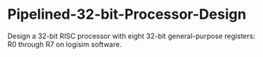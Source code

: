 # Pipelined-32-bit-Processor-Design
Design a 32-bit RISC processor with eight 32-bit general-purpose registers: R0 through R7 on logisim software.
